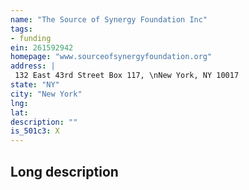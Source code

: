 ```yaml
---
name: "The Source of Synergy Foundation Inc"
tags:
- funding
ein: 261592942
homepage: "www.sourceofsynergyfoundation.org"
address: |
 132 East 43rd Street Box 117, \nNew York, NY 10017
state: "NY"
city: "New York"
lng: 
lat: 
description: ""
is_501c3: X
---
```


## Long description


